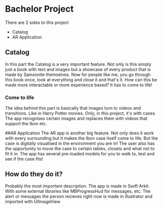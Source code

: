 # Bachelor Project
There are 2 sides to this project
-	Catalog
-	AR Application

## Catalog
In this part the Catalog is a very important feature. Not only is this simply just a book with text and images but a showcase of every product that is made by Samsonite themselves. Now for people like me, you go through this book once, look at everything and close it and that's it. How can this be made more interactable or more experience based? It has to come to life!

### Come to life
The idea behind this part is basically that images turn to videos and transitions. Like in Harry Potter movies. Only, in this project, it's with cases. The app recognises certain images and replaces them with videos that support the Ibon etc.

##AR Application
The AR app is another big feature. Not only does it work with every surrounding but it makes the Ibon case itself come to life. But the case is digitally visualised in the environment you are in! The user also has the opportunity to move the case to certain tables, closets and what not to fit it in. The app has several pre-loaded models for you to walk to, test and see if the case fits!

## How do they do it?
Probably the most important description. The app is made in Swift Arkit. With some external libraries like MBProgressHud for messages, etc. The alert or messages the person recieves right now is made in illustrator and imported with UIImageView
